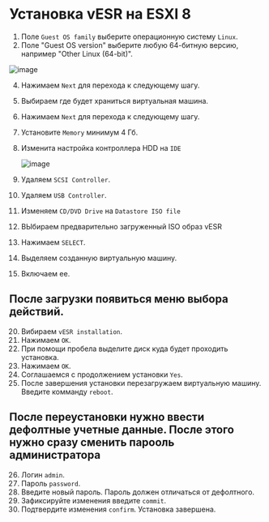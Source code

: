 # Установка vESR на ESXI 8

1. Поле `Guest OS family` выберите операционную систему `Linux`.
2. Поле "Guest OS version" выберите любую 64-битную версию, например "Other Linux (64-bit)".

![image](https://github.com/user-attachments/assets/78025612-6531-47bb-a69d-7907721e48a9)

4. Нажимаем `Next` для перехода к следующему шагу.
5. Выбираем где будет храниться виртуальная машина.
6. Нажимаем `Next` для перехода к следующему шагу.
11. Установите `Memory` минимум 4 Гб.
12. Изменита настройка контроллера HDD на `IDE`

    ![image](https://github.com/user-attachments/assets/2106757b-ec56-4631-a053-0087749dda43)

14. Удаляем `SCSI Controller`.
15. Удаляем `USB Controller`.
16. Изменяем `CD/DVD Drive` на `Datastore ISO file`
17. ВЫбираем предварительно загруженный ISO образ vESR
18. Нажимаем `SELECT`.
    

19. Выделяем созданную виртуальную машину.
20. Включаем ее.
## После загрузки появиться меню выбора действий.
20. Вибираем `vESR installation`.
21. Нажимаем `OK`.
22. При помощи пробела выделите диск куда будет проходить установка.
23. Нажимаем `ОК`.
24. Соглашаемся с продолжением установки `Yes`.
25. После завершения установки перезагружаем виртуальную машину. Введите комманду `reboot`.
## После переустановки нужно ввести дефолтные учетные данные. После этого нужно сразу сменить парооль администратора
26. Логин `admin`.
27. Пароль `password`.
28. Введите новый пароль. Пароль должен отличаться от дефолтного.
29. Зафиксируйте изменения введите `commit`.
30. Подтвердите изменения `confirm`.
Установка завершена.
